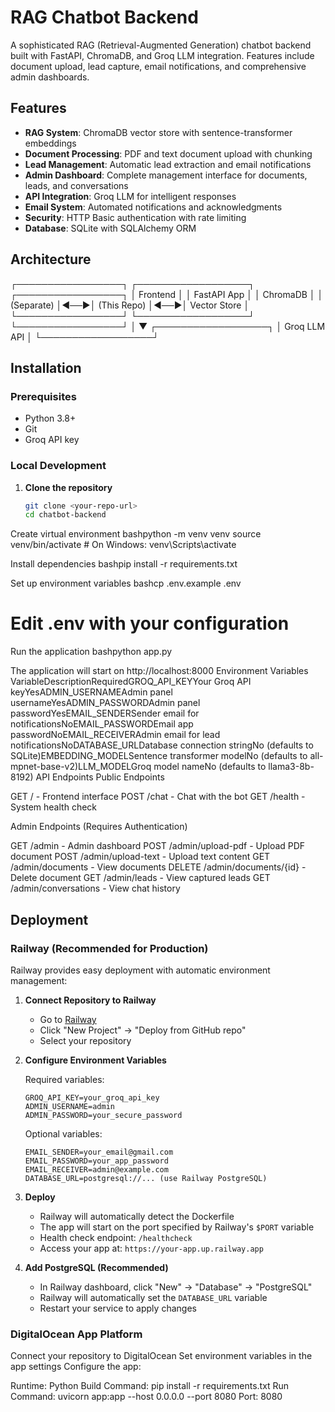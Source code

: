# RAG Chatbot Backend

A sophisticated RAG (Retrieval-Augmented Generation) chatbot backend built with FastAPI, ChromaDB, and Groq LLM integration. Features include document upload, lead capture, email notifications, and comprehensive admin dashboards.

## Features

- **RAG System**: ChromaDB vector store with sentence-transformer embeddings
- **Document Processing**: PDF and text document upload with chunking
- **Lead Management**: Automatic lead extraction and email notifications
- **Admin Dashboard**: Complete management interface for documents, leads, and conversations
- **API Integration**: Groq LLM for intelligent responses
- **Email System**: Automated notifications and acknowledgments
- **Security**: HTTP Basic authentication with rate limiting
- **Database**: SQLite with SQLAlchemy ORM

## Architecture
┌─────────────────┐    ┌──────────────────┐    ┌─────────────────┐
│   Frontend      │    │   FastAPI App    │    │   ChromaDB      │
│   (Separate)    │◄──►│   (This Repo)    │◄──►│   Vector Store  │
└─────────────────┘    └──────────────────┘    └─────────────────┘
│
▼
┌──────────────────┐
│   Groq LLM API   │
└──────────────────┘

## Installation

### Prerequisites
- Python 3.8+
- Git
- Groq API key

### Local Development

1. **Clone the repository**
   ```bash
   git clone <your-repo-url>
   cd chatbot-backend

Create virtual environment
bashpython -m venv venv
source venv/bin/activate  # On Windows: venv\Scripts\activate

Install dependencies
bashpip install -r requirements.txt

Set up environment variables
bashcp .env.example .env
# Edit .env with your configuration

Run the application
bashpython app.py


The application will start on http://localhost:8000
Environment Variables
VariableDescriptionRequiredGROQ_API_KEYYour Groq API keyYesADMIN_USERNAMEAdmin panel usernameYesADMIN_PASSWORDAdmin panel passwordYesEMAIL_SENDERSender email for notificationsNoEMAIL_PASSWORDEmail app passwordNoEMAIL_RECEIVERAdmin email for lead notificationsNoDATABASE_URLDatabase connection stringNo (defaults to SQLite)EMBEDDING_MODELSentence transformer modelNo (defaults to all-mpnet-base-v2)LLM_MODELGroq model nameNo (defaults to llama3-8b-8192)
API Endpoints
Public Endpoints

GET / - Frontend interface
POST /chat - Chat with the bot
GET /health - System health check

Admin Endpoints (Requires Authentication)

GET /admin - Admin dashboard
POST /admin/upload-pdf - Upload PDF document
POST /admin/upload-text - Upload text content
GET /admin/documents - View documents
DELETE /admin/documents/{id} - Delete document
GET /admin/leads - View captured leads
GET /admin/conversations - View chat history

## Deployment

### Railway (Recommended for Production)

Railway provides easy deployment with automatic environment management:

1. **Connect Repository to Railway**
   - Go to [Railway](https://railway.app)
   - Click "New Project" → "Deploy from GitHub repo"
   - Select your repository

2. **Configure Environment Variables**
   
   Required variables:
   ```
   GROQ_API_KEY=your_groq_api_key
   ADMIN_USERNAME=admin
   ADMIN_PASSWORD=your_secure_password
   ```
   
   Optional variables:
   ```
   EMAIL_SENDER=your_email@gmail.com
   EMAIL_PASSWORD=your_app_password
   EMAIL_RECEIVER=admin@example.com
   DATABASE_URL=postgresql://... (use Railway PostgreSQL)
   ```

3. **Deploy**
   - Railway will automatically detect the Dockerfile
   - The app will start on the port specified by Railway's `$PORT` variable
   - Health check endpoint: `/healthcheck`
   - Access your app at: `https://your-app.up.railway.app`

4. **Add PostgreSQL (Recommended)**
   - In Railway dashboard, click "New" → "Database" → "PostgreSQL"
   - Railway will automatically set the `DATABASE_URL` variable
   - Restart your service to apply changes

### DigitalOcean App Platform

Connect your repository to DigitalOcean
Set environment variables in the app settings
Configure the app:

Runtime: Python
Build Command: pip install -r requirements.txt
Run Command: uvicorn app:app --host 0.0.0.0 --port 8080
Port: 8080